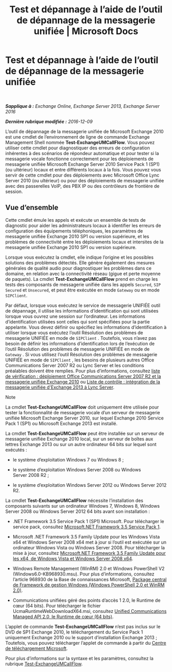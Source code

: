﻿---
title: 'Test et dépannage à l’aide de l’outil de dépannage de la messagerie unifiée | Microsoft Docs'
TOCTitle: Test et dépannage à l’aide de l’outil de dépannage de la messagerie unifiée
ms:assetid: 1fab2e52-bd2d-4e46-b222-53fee9d34cba
ms:mtpsurl: https://technet.microsoft.com/fr-fr/library/Gg621148(v=EXCHG.150)
ms:contentKeyID: 56269363
ms.date: 05/23/2018
mtps_version: v=EXCHG.150
ms.translationtype: MT
---

# Test et dépannage à l’aide de l’outil de dépannage de la messagerie unifiée

 

_**Sapplique à :** Exchange Online, Exchange Server 2013, Exchange Server 2016_

_**Dernière rubrique modifiée :** 2016-12-09_

L’outil de dépannage de la messagerie unifiée de Microsoft Exchange 2010 est une cmdlet de l’environnement de ligne de commande Exchange Management Shell nommée **Test-ExchangeUMCallFlow**. Vous pouvez utiliser cette cmdlet pour diagnostiquer des erreurs de configuration inhérentes à des scénarios de répondeur automatique et pour tester si la messagerie vocale fonctionne correctement pour les déploiements de messagerie unifiée Microsoft Exchange Server 2010 Service Pack 1 (SP1) (ou ultérieur) locaux et entre différents locaux à la fois. Vous pouvez vous servir de cette cmdlet pour des déploiements avec Microsoft Office Lync Server 2010 (ou ultérieur) ou pour des déploiements de messagerie unifiée avec des passerelles VoIP, des PBX IP ou des contrôleurs de frontière de session.

## Vue d’ensemble

Cette cmdlet émule les appels et exécute un ensemble de tests de diagnostic pour aider les administrateurs locaux à identifier les erreurs de configuration des équipements téléphoniques, les paramètres de messagerie unifiée Exchange 2010 SP1 ou version supérieure, et les problèmes de connectivité entre les déploiements locaux et intersites de la messagerie unifiée Exchange 2010 SP1 ou version supérieure.

Lorsque vous exécutez la cmdlet, elle indique l’origine et les possibles solutions des problèmes détectés. Elle génère également des mesures générales de qualité audio pour diagnostiquer les problèmes dans ce domaine, en relation avec la connectivité réseau (gigue et perte moyenne de paquets). La cmdlet **Test-ExchangeUMCallFlow** prend en charge les tests des composants de messagerie unifiée dans les appels `Secured`, `SIP Secured` et `Unsecured`, et peut être exécutée en mode `Gateway` ou en mode `SIPClient`.

Par défaut, lorsque vous exécutez le service de messagerie UNIFIÉE outil de dépannage, il utilise les informations d’identification qui sont utilisées lorsque vous ouvrez une session sur l’ordinateur. Les informations d’identification utilisées sont celles qui sont spécifiées pour la partie appelante. Vous devez définir ou spécifiez les informations d’identification à utiliser lorsque vous exécutez l’outil Résolution des problèmes de messagerie UNIFIÉE en mode de `SIPClient` . Toutefois, vous n’avez pas besoin de définir les informations d’identification lors de l’exécution de l’outil Résolution des problèmes de messagerie UNIFIÉE en mode de `Gateway` . Si vous utilisez l’outil Résolution des problèmes de messagerie UNIFIÉE en mode de `SIPClient` , les besoins de plusieurs autres Office Communications Server 2007 R2 ou Lync Server et les conditions préalables doivent être remplies. Pour plus d’informations, consultez [liste de vérification : déploiement Office Communications Server 2007 R2 et la messagerie unifiée Exchange 2010](https://go.microsoft.com/fwlink/p/?linkid=311961) ou [Liste de contrôle : intégration de la messagerie unifiée d'Exchange 2013 à Lync Server](checklist-integrate-exchange-2013-um-with-lync-server-exchange-2013-help.md).

> [!NOTE]
> La cmdlet <strong>Test-ExchangeUMCallFlow</strong> doit uniquement être utilisée pour tester la fonctionnalité de messagerie vocale d’un serveur de messagerie unifiée Microsoft Exchange Server 2010, sur lequel Exchange 2010 Service Pack 1 (SP1) ou Microsoft Exchange 2013 est installé.


La cmdlet **Test-ExchangeUMCallFlow** peut être installée sur un serveur de messagerie unifiée Exchange 2010 local, sur un serveur de boîtes aux lettres Exchange 2013 ou sur un autre ordinateur 64 bits sur lequel sont exécutés :

  - le système d’exploitation Windows 7 ou Windows 8 ;

  - le système d’exploitation Windows Server 2008 ou Windows Server 2008 R2 ;

  - le système d’exploitation Windows Server 2012 ou Windows Server 2012 R2.

La cmdlet **Test-ExchangeUMCallFlow** nécessite l’installation des composants suivants sur un ordinateur Windows 7, Windows 8, Windows Server 2008 ou Windows Server 2012 64 bits avant son installation :

  - .NET Framework 3.5 Service Pack 1 (SP1) Microsoft. Pour télécharger le service pack, consultez [Microsoft.NET Framework 3.5 Service Pack 1](https://go.microsoft.com/fwlink/p/?linkid=152380).

  - Microsoft .NET Framework 3.5 Family Update pour les Windows Vista x64 et Windows Server 2008 x64 met à jour si l’outil est exécutée sur un ordinateur Windows Vista ou Windows Server 2008. Pour télécharger la mise à jour, consultez [Microsoft.NET Framework 3.5 Family Update pour les x64, de Windows Vista et Windows Server 2008 x64](https://go.microsoft.com/fwlink/p/?linkid=178998).

  - Windows Remote Management (WinRM) 2.0 et Windows PowerShell V2 (Windows6.0-KB968930.msu). Pour plus d’informations, consultez l’article 968930 de la Base de connaissances Microsoft, [Package central de Framework de gestion Windows (Windows PowerShell 2.0 et WinRM 2.0)](http://go.microsoft.com/fwlink/p/?linkid=3052&kbid=968930).

  - Communications unifiées géré des points d’accès 1 2.0, le Runtime de cœur (64 bits). Pour télécharger le fichier UcmaRuntimeWebDownloadX64.msi, consultez [Unified Communications Managed API 2.0, le Runtime de cœur (64 bits)](https://go.microsoft.com/fwlink/p/?linkid=198175).

L’applet de commande **Test-ExchangeUMCallFlow** n’est pas inclus sur le DVD de SP1 Exchange 2010, le téléchargement du Service Pack 1 uniquement Exchange 2010 ou le support d’installation Exchange 2013 ; Toutefois, vous pouvez télécharger l’applet de commande à partir du [Centre de téléchargement Microsoft](https://go.microsoft.com/fwlink/p/?linkid=182625).

Pour plus d’informations sur la syntaxe et les paramètres, consultez la rubrique [Test-ExchangeUMCallFlow](https://technet.microsoft.com/fr-fr/library/ff630913\(v=exchg.150\)).

